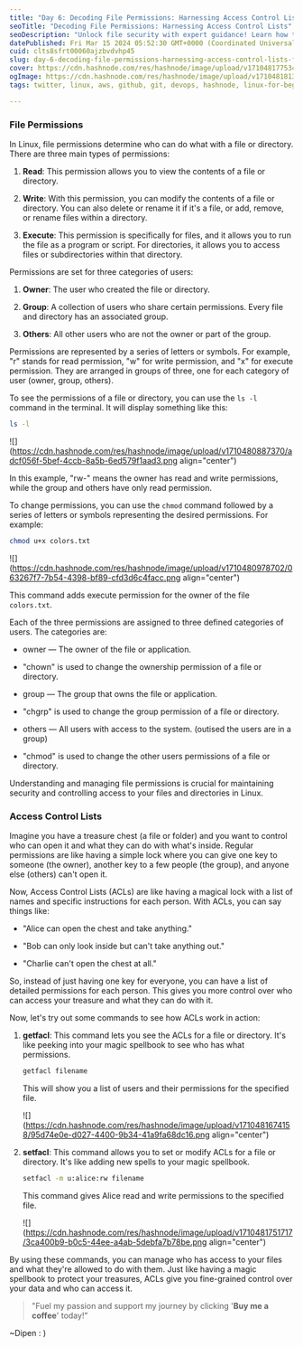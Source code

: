 ```yaml
---
title: "Day 6: Decoding File Permissions: Harnessing Access Control Lists for Security Mastery"
seoTitle: "Decoding File Permissions: Harnessing Access Control Lists"
seoDescription: "Unlock file security with expert guidance! Learn how to master access control lists (ACLs) and understand file permissions for ultimate protection."
datePublished: Fri Mar 15 2024 05:52:30 GMT+0000 (Coordinated Universal Time)
cuid: clts8sfrt00060ajzbvdvhp45
slug: day-6-decoding-file-permissions-harnessing-access-control-lists-for-security-mastery
cover: https://cdn.hashnode.com/res/hashnode/image/upload/v1710481775346/d7e5d391-33e5-468c-a3c9-c0fe02d60e23.png
ogImage: https://cdn.hashnode.com/res/hashnode/image/upload/v1710481813024/108f8282-bfa5-44bb-bc34-cf168e3bc62f.png
tags: twitter, linux, aws, github, git, devops, hashnode, linux-for-beginners, linux-basics, devops-articles, file-permission, wemakedevs

---
```


### File Permissions

In Linux, file permissions determine who can do what with a file or directory. There are three main types of permissions:

1. **Read**: This permission allows you to view the contents of a file or directory.
    
2. **Write**: With this permission, you can modify the contents of a file or directory. You can also delete or rename it if it's a file, or add, remove, or rename files within a directory.
    
3. **Execute**: This permission is specifically for files, and it allows you to run the file as a program or script. For directories, it allows you to access files or subdirectories within that directory.
    

Permissions are set for three categories of users:

1. **Owner**: The user who created the file or directory.
    
2. **Group**: A collection of users who share certain permissions. Every file and directory has an associated group.
    
3. **Others**: All other users who are not the owner or part of the group.
    

Permissions are represented by a series of letters or symbols. For example, "r" stands for read permission, "w" for write permission, and "x" for execute permission. They are arranged in groups of three, one for each category of user (owner, group, others).

To see the permissions of a file or directory, you can use the `ls -l` command in the terminal. It will display something like this:

```bash
ls -l
```

![](https://cdn.hashnode.com/res/hashnode/image/upload/v1710480887370/adcf056f-5bef-4ccb-8a5b-6ed579f1aad3.png align="center")

In this example, "rw-" means the owner has read and write permissions, while the group and others have only read permission.

To change permissions, you can use the `chmod` command followed by a series of letters or symbols representing the desired permissions. For example:

```bash
chmod u+x colors.txt
```

![](https://cdn.hashnode.com/res/hashnode/image/upload/v1710480978702/063267f7-7b54-4398-bf89-cfd3d6c4facc.png align="center")

This command adds execute permission for the owner of the file `colors.txt`.

Each of the three permissions are assigned to three defined categories of users. The categories are:

* owner — The owner of the file or application.
    
* "chown" is used to change the ownership permission of a file or directory.
    
* group — The group that owns the file or application.
    
* "chgrp" is used to change the group permission of a file or directory.
    
* others — All users with access to the system. (outised the users are in a group)
    
* "chmod" is used to change the other users permissions of a file or directory.
    

Understanding and managing file permissions is crucial for maintaining security and controlling access to your files and directories in Linux.

### Access Control Lists

Imagine you have a treasure chest (a file or folder) and you want to control who can open it and what they can do with what's inside. Regular permissions are like having a simple lock where you can give one key to someone (the owner), another key to a few people (the group), and anyone else (others) can't open it.

Now, Access Control Lists (ACLs) are like having a magical lock with a list of names and specific instructions for each person. With ACLs, you can say things like:

* "Alice can open the chest and take anything."
    
* "Bob can only look inside but can't take anything out."
    
* "Charlie can't open the chest at all."
    

So, instead of just having one key for everyone, you can have a list of detailed permissions for each person. This gives you more control over who can access your treasure and what they can do with it.

Now, let's try out some commands to see how ACLs work in action:

1. **getfacl**: This command lets you see the ACLs for a file or directory. It's like peeking into your magic spellbook to see who has what permissions.
    
    ```bash
    getfacl filename
    ```
    
    This will show you a list of users and their permissions for the specified file.
    
    ![](https://cdn.hashnode.com/res/hashnode/image/upload/v1710481674158/95d74e0e-d027-4400-9b34-41a9fa68dc16.png align="center")
    
2. **setfacl**: This command allows you to set or modify ACLs for a file or directory. It's like adding new spells to your magic spellbook.
    
    ```bash
    setfacl -m u:alice:rw filename
    ```
    
    This command gives Alice read and write permissions to the specified file.
    
    ![](https://cdn.hashnode.com/res/hashnode/image/upload/v1710481751717/3ca400b9-b0c5-44ee-a4ab-5debfa7b78be.png align="center")
    

By using these commands, you can manage who has access to your files and what they're allowed to do with them. Just like having a magic spellbook to protect your treasures, ACLs give you fine-grained control over your data and who can access it.

> "Fuel my passion and support my journey by clicking '**Buy me a coffee**' today!"

~Dipen : )
